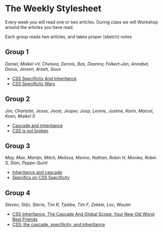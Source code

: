 # The Weekly Stylesheet

Every week you will read one or two articles. During class we will Workshop around the articles you have read.

Each group reads two articles, and takes proper (sketch) notes

## Group 1

_Daniel, Maikel vV, Chelsea, Dennis, Bas, Deanna, Folkert-Jan, Annabel, Dorus, Jeroen, Arash, Guus_

- [CSS Specificity And Inheritance](https://www.smashingmagazine.com/2010/04/css-specificity-and-inheritance/)
- [CSS Specificity Wars](https://stuffandnonsense.co.uk/archives/css_specificity_wars.html)

## Group 2

_Jim, Charlotte, Jesse, Joost, Jesper, Joop, Leonie, Justine, Karin, Marcel, Koen, Maikel S_

- [Cascade and inheritance](https://developer.mozilla.org/en-US/docs/Learn/CSS/Introduction_to_CSS/Cascade_and_inheritance)
- [CSS is not broken](https://keithjgrant.com/posts/2017/03/css-is-not-broken/)

## Group 3

_May, Max, Martijn, Mitch, Melissa, Menno, Nathan, Robin H, Monika, Robin S, Stan, Peppe-Quint_

- [Inheritance and cascade](https://webplatform.github.io/docs/tutorials/inheritance_and_cascade/)
- [Specifics on CSS Specificity](https://css-tricks.com/specifics-on-css-specificity/)

## Group 4

_Steven, Stijn, Sterre, Tim R, Tjebbe, Tim F, Zekkie, Loc, Wouter_

- [CSS Inheritance, The Cascade And Global Scope: Your New Old Worst Best Friends](https://www.smashingmagazine.com/2016/11/css-inheritance-cascade-global-scope-new-old-worst-best-friends/)
- [CSS: the cascade, specificity, and inheritance](http://nicolasgallagher.com/css-cascade-specificity-inheritance/)